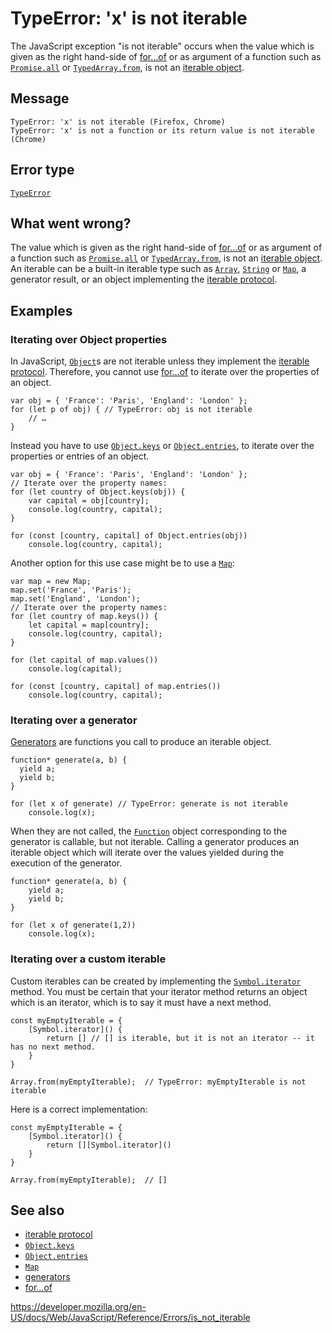 # TypeError: 'x' is not iterable

The JavaScript exception "is not iterable" occurs when the value which is given as the right hand-side of [for…of](https://developer.mozilla.org/en-US/docs/Web/JavaScript/Guide/Loops_and_iteration#for...of_statement) or as argument of a function such as [`Promise.all`](../global_objects/promise/all) or [`TypedArray.from`](../global_objects/typedarray/from), is not an [iterable object](../iteration_protocols).

## Message

    TypeError: 'x' is not iterable (Firefox, Chrome)
    TypeError: 'x' is not a function or its return value is not iterable (Chrome)

## Error type

[`TypeError`](../global_objects/typeerror)

## What went wrong?

The value which is given as the right hand-side of [for…of](https://developer.mozilla.org/en-US/docs/Web/JavaScript/Guide/Loops_and_iteration#for...of_statement) or as argument of a function such as [`Promise.all`](../global_objects/promise/all) or [`TypedArray.from`](../global_objects/typedarray/from), is not an [iterable object](../iteration_protocols). An iterable can be a built-in iterable type such as [`Array`](../global_objects/array), [`String`](../global_objects/string) or [`Map`](../global_objects/map), a generator result, or an object implementing the [iterable protocol](../iteration_protocols#the_iterable_protocol).

## Examples

### Iterating over Object properties

In JavaScript, [`Object`](../global_objects/object)s are not iterable unless they implement the [iterable protocol](../iteration_protocols#the_iterable_protocol). Therefore, you cannot use [for…of](https://developer.mozilla.org/en-US/docs/Web/JavaScript/Guide/Loops_and_iteration#for...of_statement) to iterate over the properties of an object.

    var obj = { 'France': 'Paris', 'England': 'London' };
    for (let p of obj) { // TypeError: obj is not iterable
        // …
    }

Instead you have to use [`Object.keys`](../global_objects/object/keys) or [`Object.entries`](../global_objects/object/entries), to iterate over the properties or entries of an object.

    var obj = { 'France': 'Paris', 'England': 'London' };
    // Iterate over the property names:
    for (let country of Object.keys(obj)) {
        var capital = obj[country];
        console.log(country, capital);
    }

    for (const [country, capital] of Object.entries(obj))
        console.log(country, capital);

Another option for this use case might be to use a [`Map`](../global_objects/map):

    var map = new Map;
    map.set('France', 'Paris');
    map.set('England', 'London');
    // Iterate over the property names:
    for (let country of map.keys()) {
        let capital = map[country];
        console.log(country, capital);
    }

    for (let capital of map.values())
        console.log(capital);

    for (const [country, capital] of map.entries())
        console.log(country, capital);

### Iterating over a generator

[Generators](https://developer.mozilla.org/en-US/docs/Web/JavaScript/Guide/Iterators_and_Generators#generators) are functions you call to produce an iterable object.

    function* generate(a, b) {
      yield a;
      yield b;
    }

    for (let x of generate) // TypeError: generate is not iterable
        console.log(x);

When they are not called, the [`Function`](../global_objects/function) object corresponding to the generator is callable, but not iterable. Calling a generator produces an iterable object which will iterate over the values yielded during the execution of the generator.

    function* generate(a, b) {
        yield a;
        yield b;
    }

    for (let x of generate(1,2))
        console.log(x);

### Iterating over a custom iterable

Custom iterables can be created by implementing the [`Symbol.iterator`](../global_objects/symbol/iterator) method. You must be certain that your iterator method returns an object which is an iterator, which is to say it must have a next method.

    const myEmptyIterable = {
        [Symbol.iterator]() {
            return [] // [] is iterable, but it is not an iterator -- it has no next method.
        }
    }

    Array.from(myEmptyIterable);  // TypeError: myEmptyIterable is not iterable

Here is a correct implementation:

    const myEmptyIterable = {
        [Symbol.iterator]() {
            return [][Symbol.iterator]()
        }
    }

    Array.from(myEmptyIterable);  // []

## See also

-   [iterable protocol](../iteration_protocols#the_iterable_protocol)
-   [`Object.keys`](../global_objects/object/keys)
-   [`Object.entries`](../global_objects/object/entries)
-   [`Map`](../global_objects/map)
-   [generators](https://developer.mozilla.org/en-US/docs/Web/JavaScript/Guide/Iterators_and_Generators#generators)
-   [for…of](https://developer.mozilla.org/en-US/docs/Web/JavaScript/Guide/Loops_and_iteration#for...of_statement)

<a href="https://developer.mozilla.org/en-US/docs/Web/JavaScript/Reference/Errors/is_not_iterable" class="_attribution-link">https://developer.mozilla.org/en-US/docs/Web/JavaScript/Reference/Errors/is_not_iterable</a>
